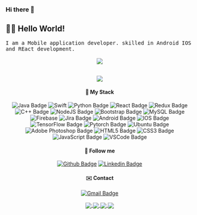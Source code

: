 ### Hi there 👋

<!--
**StavanAdhyaru/StavanAdhyaru** is a ✨ _special_ ✨ repository because its `README.md` (this file) appears on your GitHub profile.

Here are some ideas to get you started:

- 🔭 I’m currently working on ...
- 🌱 I’m currently learning ...
- 👯 I’m looking to collaborate on ...
- 🤔 I’m looking for help with ...
- 💬 Ask me about ...
- 📫 How to reach me: ...
- 😄 Pronouns: ...
- ⚡ Fun fact: ...
-->



## :man_technologist: Hello World! 
<samp>
 I am a Mobile application developer. skilled in Android IOS and REact development.
</samp><br>
   
<center>
  
 <div align="center"> <br>
<img src="https://komarev.com/ghpvc/?username=stavanadhyaru&&style=flat-square" align="center" />
</div>    <br>  

![](https://github-readme-stats.vercel.app/api?username=stavanadhyaru&show_icons=true&line_height=25&theme=radical)
 
#### :rocket: My Stack

![Java Badge](https://img.shields.io/badge/-Java-ED8B00?style=flat&logo=java&logoColor=white)
![Swift](https://img.shields.io/badge/-Swift-red)
![Python Badge](https://img.shields.io/badge/-Python-306998?style=flat&logo=python&logoColor=white)
![React Badge](https://img.shields.io/badge/-React-20232A?style=flat&logo=react&logoColor=white)
![Redux Badge](https://img.shields.io/badge/-Redux-593D88?style=flat&logo=redux&logoColor=white)
![C++ Badge](https://img.shields.io/badge/-C++-00599C?style=flat&logo=c%2B%2B&logoColor=white)
![NodeJS Badge](https://img.shields.io/badge/-NodeJS-43853D?style=flat&logo=node.js&logoColor=white)
![Bootstrap Badge](https://img.shields.io/badge/-Bootstrap-563D7C?style=flat&logo=bootstrap&logoColor=white)
![MySQL Badge](https://img.shields.io/badge/-MySQL-4479A1?style=flat&logo=mysql&logoColor=white)
![Firebase](https://img.shields.io/badge/-Firebase-green)
![Jira Badge](https://img.shields.io/badge/-Jira-4479A1?style=flat&logo=jira&logoColor=white)
![Android Badge](https://img.shields.io/badge/-Android-3DDC84?style=flat&logo=android&logoColor=white)
![IOS Badge](https://img.shields.io/badge/-IOS-blue)
![TensorFlow Badge](https://img.shields.io/badge/-TensorFlow-FF6F00?style=flat&logo=TensorFlow&logoColor=white)
![Pytorch Badge](https://img.shields.io/badge/-Pytorch-EE4C2C?style=flat&logo=Pytorch&logoColor=white)
![Ubuntu Badge](https://img.shields.io/badge/-Ubuntu-E95420?style=flat&logo=ubuntu&logoColor=white)
![Adobe Photoshop Badge](https://img.shields.io/badge/-Photoshop-26C9FF?style=flat&logo=adobe-photoshop&logoColor=white)
![HTML5 Badge](https://img.shields.io/badge/-HTML5-E34F26?style=flat&logo=html5&logoColor=white)
![CSS3 Badge](https://img.shields.io/badge/-CSS3-1572B6?style=flat&logo=css3&logoColor=white)
![JavaScript Badge](https://img.shields.io/badge/-JavaScript-yellow?style=flat&logo=javascript&logoColor=white)
![VSCode Badge](https://img.shields.io/badge/-VSCode-007ACC?style=flat&logo=visual-studio-code&logoColor=white)




#### :link: Follow me
<a href="https://github.com/stavanadhyaru" target="_blank">![Github Badge](https://img.shields.io/badge/-Github-000?style=flat&logo=Github&logoColor=white)</a>
<a href="https://www.linkedin.com/in/stavan-adhyaru" target="_blank">![Linkedin Badge](https://img.shields.io/badge/-LinkedIn-blue?style=flat&logo=Linkedin&logoColor=white)</a>

#### :envelope: Contact
 
<a href="mailto:stavanadhyaru@gmail.com" target="_blank">![Gmail Badge](https://img.shields.io/badge/-Gmail-c14438?style=flat&logo=Gmail&logoColor=white)</a>

<a href="https://github.com/stavanadhyaru/woo">
  <img align="center" src="https://github-readme-stats.vercel.app/api/pin/?username=stavanadhyaru&repo=woo&theme=radical" />
</a>
<a href="https://github.com/stavanadhyaru/career-portal">
  <img align="center" src="https://github-readme-stats.vercel.app/api/pin/?username=stavanadhyaru&repo=career-portal&theme=radical" />
</a>
<a href="https://github.com/stavanadhyaru/convers">
  <img align="center" src="https://github-readme-stats.vercel.app/api/pin/?username=stavanadhyaru&repo=convers&theme=radical" />
</a>
<a href="https://github.com/stavanadhyaru/stavanadhyaru.github.io">
  <img align="center" src="https://github-readme-stats.vercel.app/api/pin/?username=stavanadhyaru&repo=stavanadhyaru.github.io&theme=radical" />
</a>
<br>
</center>
